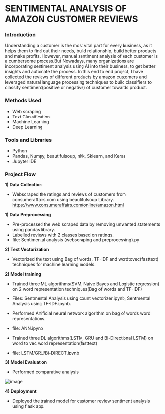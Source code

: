 # SENTIMENTAL ANALYSIS OF AMAZON CUSTOMER REVIEWS

### Introduction
Understanding a customer is the most vital part for every business, as it helps them to find out their needs, build relationship,  build better products and make profits. However, manual sentiment analysis of each customer is a cumbersome process.But Nowadays, many organizations are incorporating sentiment analysis using AI into their business, to get better insights and automate the process. In this end to end project, I have collected the reviews of different products by amazon customers and  leveraged natural language processing techniques to build classifiers to classify sentiment(positive or negative) of customer towards product.

### Methods Used
- Web scraping
- Text Classification
- Machine Learning
- Deep Learning

### Tools and Libraries
- Python
- Pandas, Numpy, beautifulsoup, nltk, Sklearn, and Keras
- Jupyter IDE

### Project Flow
<b>1) Data Collection</b> 
  - Webscraped the ratings and reviews of customers from consumeraffairs.com using beautifulsoup Library. https://www.consumeraffairs.com/online/amazon.html

<b>1) Data Preprocessing</b> 
  - Pre-processed the web scraped data by removing unwanted statements using pandas library. 
  - Labelled reviews with 2 classes based on ratings.
  - file: Sentimental analysis (webscraping and preprocessing).py

<b>2) Text Vectorization</b> 
-  Vectorized the text using Bag of words, TF-IDF and wordtovec(fasttext) techniques for machine learning models.

<b>2) Model training</b> 
  - Trained three ML algorithms(SVM, Naive Bayes and Logistic regression) on 2 word representation techniques(Bag of words and TF-IDF)
  - Files: Sentmental Analysis using count vectorizer.ipynb, Sentmental Analysis using TF-IDF.ipynb.
  - Performed Artificial neural network algorithm on bag of words word representations.
  - file: ANN.ipynb
  
  - Trained three DL algorithms(LSTM, GRU and Bi-Directional LSTM) on word to vec word representation(fasttext)
  - file: LSTM/GRU/Bi-DIRECT.ipynb
  
<b>3) Model Evaluation</b>
  - Performed comparative analysis
  
  ![image](https://user-images.githubusercontent.com/55615788/149210462-b0fb2199-9119-44ff-8637-f5dec73e2b5e.png)

<b>4) Deployment</b>
  - Deployed the trained model for customer review sentiment analysis using flask app. 
